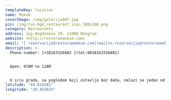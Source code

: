 ```yaml
---
templateKey: location
name: Mokum
coverImage: /img/galerija007.jpg
pin: /img/run-bgd_restaurant_icon_100x100.png
category: Restaurants
address: Jug Bogdanova 10, 11000 Beograd
website: <http://restoranmokum.com>
email: "[ rezervacije@restoranmokum.com](mailto:rezervacije@restoranmokum.com)"
description: >-
  Phone number: [+38163326802 ](tel:0038163326802)


  Open: 07AM to 12AM


  U srcu grada, sa pogledom koji ostavlja bez daha, nalazi se jedan od najlepših restorana u Beogradu. Restoran Mokum svojim posetiocima pruža ugođaj koji se dugo pamti. Izvanredna hrana, prijatan ambijent i ljubazno osoblje je nešto čime naš restoran može da se pohvali.
latitude: "44.814181"
longitude: "20.455625"
---
```

